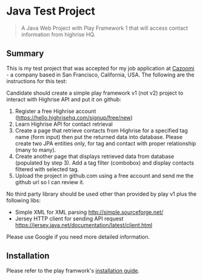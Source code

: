# Java Test Project
> A Java Web Project with Play Framework 1 that will access contact information from highrise HQ.

## Summary ##

This is my test project that was accepted for my job application at [Cazoomi](https://www.cazoomi.com/) - a company based in San Francisco, California, USA. The following are the instructions for this test:

Candidate should create a simple play framework v1 (not v2) project to interact with Highrise API and put it on github:

1. Register a free Highrise account (https://hello.highrisehq.com/signup/free/new)
2. Learn Highrise API for contact retrieval
3. Create a page that retrieve contacts from Highrise for a specified tag name (form input) then put the returned data into database. Please create two JPA entities only, for tag and contact with proper relationship (many to many).
4. Create another page that displays retrieved data from database (populated by step 3). Add a tag filter (combobox) and display contacts filtered with selected tag.
5. Upload the project in github.com using a free account and send me the github url so I can review it. 

No third party library should be used other than provided by play v1 plus the following libs:

* Simple XML for XML parsing
http://simple.sourceforge.net/
* Jersey HTTP client for sending API request
https://jersey.java.net/documentation/latest/client.html

Please use Google if you need more detailed information.

## Installation ##

Please refer to the play framwork's [installation guide](https://www.playframework.com/documentation/1.2.7/install).
